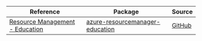 | Reference | Package | Source |
|---|---|---|
|[Resource Management - Education](resourcemanager-education-readme.md)|[azure-resourcemanager-education](https://repo1.maven.org/maven2/com/azure/resourcemanager/azure-resourcemanager-education)|[GitHub](https://github.com/Azure/azure-sdk-for-java/blob/main/sdk/education/azure-resourcemanager-education)|
